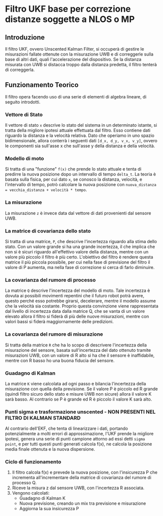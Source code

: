 # Filtro UKF base per correzione distanze soggette a NLOS o MP

## Introduzione
Il filtro UKF, ovvero Unscented Kalman Filter, si occuperà di gestire le misurazioni fallate ottenute con la misurazione UWB e di correggerle sulla base di altri dati, quali l'accelerazione del dispositivo.
Se la distanza misurata con UWB si distacca troppo dalla distanza predetta, il filtro tenterà di correggerla.

## Funzionamento Teorico
Il filtro opera facendo uso di una serie di elementi di algebra lineare, di seguito introdotti.

### Vettore di Stato
Il vettore di stato `x` descrive lo stato del sistema in un determinato istante, si tratta della migliore ipotesi attuale effettuata dal filtro. Esso contiene dati riguardo la distanza e la velocità relativa. Dato che operiamo in uno spazio bidimensionale, allora conterrà i seguenti dati `[d_x, d_y, v_x, v_y]`, ovvero le componenti sia sull'asse x che sull'asse y della distanza e della velocità.

### Modello di moto
Si tratta di una "funzione" `f(x)` che prende lo stato attuale e tenta di predirre la nuova posizione dopo un intervallo di tempo `delta_t`. La teoria è basata sulla fisica, per cui dato `x`, se conosco la distanza, velocità, e l'intervallo di tempo, potrò calcolare la nuova posizione con `nuova_distanza = vecchia_distanza + velocità * tempo`.

### La misurazione
La misurazione `z` è invece data dal vettore di dati provenienti dal sensore UWB.

### La matrice di covarianza dello stato
Si tratta di una matrice, `P`, che descrive l'incertezza riguardo alla stima dello stato. Con un valore grande si ha una grande incertezza, il che implica che non si è sicuri riguardo all'effettivo valore della distanza, mentre con un valore più piccolo il filtro è più certo. L'obiettivo del filtro è rendere questa matrice il più piccola possibile, per cui nella fase di previsione del filtro il valore di P aumenta, ma nella fase di correzione si cerca di farlo diminuire.

### La covarianza del rumore di processo
La matrice `Q` descrive l'incertezza del modello di moto. Tale incertezza è dovuta ai possibili movimenti repentini che il futuro robot potrà avere, questo perché esso potrebbe girarsi, decelerare, mentre il modello assume che la velocità sia costante. Proprio questa convinzione viene rappresentata dal livello di incertezza data dalla matrice Q, che se vanta di un valore elevato allora il filtro si fiderà di più delle nuove misurazioni, mentre con valori bassi si fiderà maggiornamente delle predizioni. 

### La covarianza del rumore di misurazione
Si tratta della matrice `R` che ha lo scopo di descrivere l'incertezza della misurazione del sensore, basata sull'incertezza del dato ottenuto tramite misurazioni UWB, con un valore di R alto si ha che il sensore è inaffidabile, mentre con R basso ho una buona fiducia del sensore. 

### Guadagno di Kalman
La matrice `K` viene calcolata ad ogni passo e bilancia l'incertezza della misurazione con quella della previsione. Se il valore P è piccolo ed R grande (quindi filtro sicuro dello stato e misure UWB non sicure) allora il valore K sarà basso. Al contrario se P è grande ed R è piccolo il valore K sarà alto. 

### Punti sigma e trasformazione unscented - NON PRESENTI NEL FILTRO DI KALMAN STANDARD
Al contrario dell'EKF, che tenta di linearizzare i dati, portando potenzialmente a molti errori di approssimazione, l'UKF prende la migliore ipotesi, genera una serie di punti campione attorno ad essi detti `sigma point`, e per tutti questi punti generati calcola f(x), ne calcola la posizione media finale ottenuta e la nuova dispersione. 

### Ciclo di funzionamento

1) Il filtro calcola f(x) e prevede la nuova posizione, con l'insicurezza P che incrementa all'incrementare della matrice di covarianza del rumore di processo Q. 
2) Riceve la misura z dal sensore UWB, con l'incertezza R associata.
3) Vengono calcolati:
    - Guadagno di Kalman K
    - Nuova previsione, creando un mix tra previsione e misurazione
    - Aggiorna la sua insicurezza P